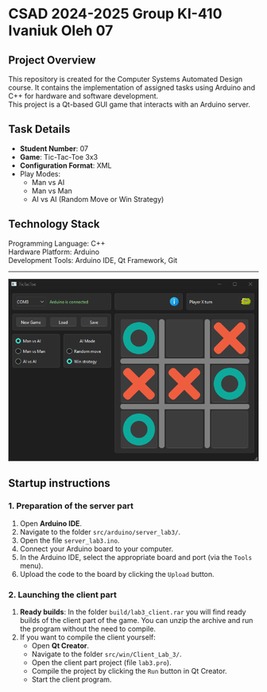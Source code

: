 # CSAD 2024-2025 Group KI-410 Ivaniuk Oleh 07

## Project Overview
This repository is created for the Computer Systems Automated Design course. It contains the implementation of assigned tasks using Arduino and C++ for hardware and software development.  
This project is a Qt-based GUI game that interacts with an Arduino server.


## Task Details
- **Student Number**: 07
- **Game**: Tic-Tac-Toe 3x3
- **Configuration Format**: XML
- Play Modes:
	- Man vs AI
	- Man vs Man
	- AI vs AI (Random Move or Win Strategy)

## Technology Stack
Programming Language: C++  
Hardware Platform: Arduino  
Development Tools: Arduino IDE, Qt Framework, Git

---

![app_preview.png](media/app_preview.png)

## Startup instructions

### 1. Preparation of the server part

1. Open **Arduino IDE**.
2. Navigate to the folder `src/arduino/server_lab3/`.
3. Open the file `server_lab3.ino`.
4. Connect your Arduino board to your computer.
5. In the Arduino IDE, select the appropriate board and port (via the `Tools` menu).
6. Upload the code to the board by clicking the `Upload` button.

### 2. Launching the client part

1. **Ready builds**: In the folder `build/lab3_client.rar` you will find ready builds of the client part of the game. You can unzip the archive and run the program without the need to compile.
2. If you want to compile the client yourself:
   - Open **Qt Creator**.
   - Navigate to the folder `src/win/Client_Lab_3/`.
   - Open the client part project (file `lab3.pro`).
   - Compile the project by clicking the `Run` button in Qt Creator.
   - Start the client program.



